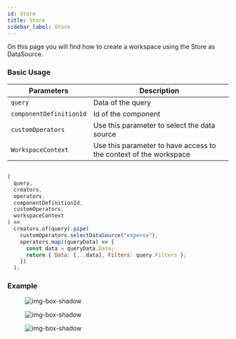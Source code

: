 ```yaml
---
id: Store
title: Store
sidebar_label: Store
---
```


On this page you will find how to create a workspace using the Store as DataSource.

<h3>Basic Usage</h3>

<table className="custom-table">
    <thead> 
        <tr>
            <th>Parameters</th>
            <th>Description</th>
        </tr>
    </thead>
    <tbody>
        <tr className="selected">
            <td><code>query</code></td>
            <td>Data of the query</td> 
        </tr>
         <tr className="selected">
            <td><code>componentDefinitionId</code></td>
            <td>Id of the component</td> 
        </tr>
         <tr className="selected">
            <td><code>customOperators</code></td>
            <td>Use this parameter to select the data source</td> 
        </tr>
         <tr className="selected">
            <td><code>WorkspaceContext</code></td>
            <td>Use this parameter to have access to the context of the workspace</td> 
        </tr>
    </tbody>
</table>

##

```js
(
  query,
  creators,
  operators,
  componentDefinitionId,
  customOperators,
  workspaceContext
) =>
  creators.of(query).pipe(
    customOperators.selectDataSource("expense"),
    operators.map((queryData) => {
      const data = queryData.Data;
      return { Data: [...data], Filters: query.Filters };
    })
  );
```

<h3>Example</h3>

<figure>

![img-box-shadow](/img/craft/panels/dataSource/query-store.png)

</figure>

<figure>

![img-box-shadow](/img/craft/panels/dataSource/store-function-example.png)

</figure>

<figure>

![img-box-shadow](/img/craft/panels/dataSource/grid-store-example.png)

</figure>
